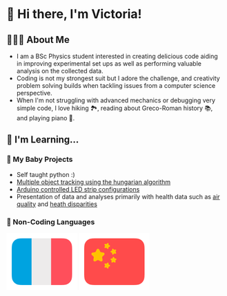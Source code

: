 # 👋 Hi there, I'm Victoria!

## 👩🏻‍💻 About Me
- I am a BSc Physics student interested in creating delicious code aiding in improving experimental set ups as well as performing valuable analysis on the collected data.
- Coding is not my strongest suit but I adore the challenge, and creativity problem solving builds when tackling issues from a computer science perspective. 
- When I'm not struggling with advanced mechanics or debugging very simple code, I love hiking 🏞️, reading about Greco-Roman history 📚, and playing piano 🎹. 

## 🌱 I'm Learning...
### 🌿 My Baby Projects
- Self taught python :)
- [Multiple object tracking using the hungarian algorithm](https://github.com/physicskitten/droplet_tracker_original)
- [Arduino controlled LED strip configurations](https://github.com/physicskitten/LED_lightstrip)
- Presentation of data and analyses primarily with health data such as [air quality](https://github.com/physicskitten/Air-Quality-Study) and [heath disparities](https://github.com/physicskitten/Health-Disparities-Study)

### 🌿 Non-Coding Languages
[![french flag](Assets/french-flag-round.svg)](https://www.duolingo.com/profile/plm786)
[![chinese flag](Assets/chinese-flag-round.svg)](https://www.duolingo.com/profile/plm786)

